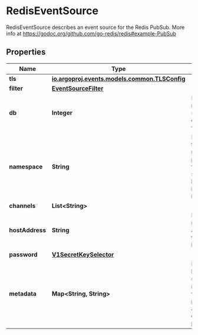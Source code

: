 

# RedisEventSource

RedisEventSource describes an event source for the Redis PubSub. More info at https://godoc.org/github.com/go-redis/redis#example-PubSub
## Properties

Name | Type | Description | Notes
------------ | ------------- | ------------- | -------------
**tls** | [**io.argoproj.events.models.common.TLSConfig**](io.argoproj.events.models.common.TLSConfig.md) |  |  [optional]
**filter** | [**EventSourceFilter**](EventSourceFilter.md) |  |  [optional]
**db** | **Integer** | DB to use. If not specified, default DB 0 will be used. |  [optional]
**namespace** | **String** | Namespace to use to retrieve the password from. It should only be specified if password is declared |  [optional]
**channels** | **List&lt;String&gt;** |  | 
**hostAddress** | **String** | HostAddress refers to the address of the Redis host/server | 
**password** | [**V1SecretKeySelector**](V1SecretKeySelector.md) |  |  [optional]
**metadata** | **Map&lt;String, String&gt;** | Metadata holds the user defined metadata which will passed along the event payload. |  [optional]



